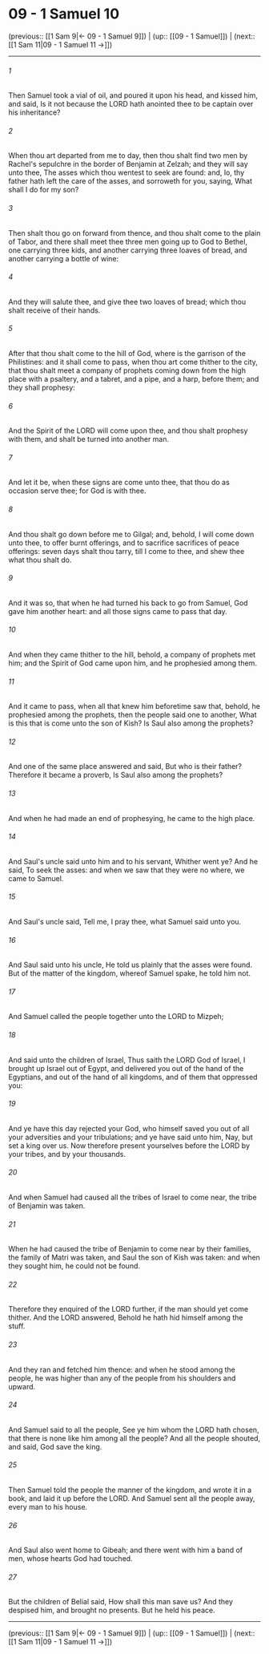 # 09 - 1 Samuel 10

(previous:: [[1 Sam 9|← 09 - 1 Samuel 9]]) | (up:: [[09 - 1 Samuel]]) | (next:: [[1 Sam 11|09 - 1 Samuel 11 →]])

***


###### 1 
Then Samuel took a vial of oil, and poured it upon his head, and kissed him, and said, Is it not because the LORD hath anointed thee to be captain over his inheritance? 

###### 2 
When thou art departed from me to day, then thou shalt find two men by Rachel's sepulchre in the border of Benjamin at Zelzah; and they will say unto thee, The asses which thou wentest to seek are found: and, lo, thy father hath left the care of the asses, and sorroweth for you, saying, What shall I do for my son? 

###### 3 
Then shalt thou go on forward from thence, and thou shalt come to the plain of Tabor, and there shall meet thee three men going up to God to Bethel, one carrying three kids, and another carrying three loaves of bread, and another carrying a bottle of wine: 

###### 4 
And they will salute thee, and give thee two loaves of bread; which thou shalt receive of their hands. 

###### 5 
After that thou shalt come to the hill of God, where is the garrison of the Philistines: and it shall come to pass, when thou art come thither to the city, that thou shalt meet a company of prophets coming down from the high place with a psaltery, and a tabret, and a pipe, and a harp, before them; and they shall prophesy: 

###### 6 
And the Spirit of the LORD will come upon thee, and thou shalt prophesy with them, and shalt be turned into another man. 

###### 7 
And let it be, when these signs are come unto thee, that thou do as occasion serve thee; for God is with thee. 

###### 8 
And thou shalt go down before me to Gilgal; and, behold, I will come down unto thee, to offer burnt offerings, and to sacrifice sacrifices of peace offerings: seven days shalt thou tarry, till I come to thee, and shew thee what thou shalt do. 

###### 9 
And it was so, that when he had turned his back to go from Samuel, God gave him another heart: and all those signs came to pass that day. 

###### 10 
And when they came thither to the hill, behold, a company of prophets met him; and the Spirit of God came upon him, and he prophesied among them. 

###### 11 
And it came to pass, when all that knew him beforetime saw that, behold, he prophesied among the prophets, then the people said one to another, What is this that is come unto the son of Kish? Is Saul also among the prophets? 

###### 12 
And one of the same place answered and said, But who is their father? Therefore it became a proverb, Is Saul also among the prophets? 

###### 13 
And when he had made an end of prophesying, he came to the high place. 

###### 14 
And Saul's uncle said unto him and to his servant, Whither went ye? And he said, To seek the asses: and when we saw that they were no where, we came to Samuel. 

###### 15 
And Saul's uncle said, Tell me, I pray thee, what Samuel said unto you. 

###### 16 
And Saul said unto his uncle, He told us plainly that the asses were found. But of the matter of the kingdom, whereof Samuel spake, he told him not. 

###### 17 
And Samuel called the people together unto the LORD to Mizpeh; 

###### 18 
And said unto the children of Israel, Thus saith the LORD God of Israel, I brought up Israel out of Egypt, and delivered you out of the hand of the Egyptians, and out of the hand of all kingdoms, and of them that oppressed you: 

###### 19 
And ye have this day rejected your God, who himself saved you out of all your adversities and your tribulations; and ye have said unto him, Nay, but set a king over us. Now therefore present yourselves before the LORD by your tribes, and by your thousands. 

###### 20 
And when Samuel had caused all the tribes of Israel to come near, the tribe of Benjamin was taken. 

###### 21 
When he had caused the tribe of Benjamin to come near by their families, the family of Matri was taken, and Saul the son of Kish was taken: and when they sought him, he could not be found. 

###### 22 
Therefore they enquired of the LORD further, if the man should yet come thither. And the LORD answered, Behold he hath hid himself among the stuff. 

###### 23 
And they ran and fetched him thence: and when he stood among the people, he was higher than any of the people from his shoulders and upward. 

###### 24 
And Samuel said to all the people, See ye him whom the LORD hath chosen, that there is none like him among all the people? And all the people shouted, and said, God save the king. 

###### 25 
Then Samuel told the people the manner of the kingdom, and wrote it in a book, and laid it up before the LORD. And Samuel sent all the people away, every man to his house. 

###### 26 
And Saul also went home to Gibeah; and there went with him a band of men, whose hearts God had touched. 

###### 27 
But the children of Belial said, How shall this man save us? And they despised him, and brought no presents. But he held his peace.

***

(previous:: [[1 Sam 9|← 09 - 1 Samuel 9]]) | (up:: [[09 - 1 Samuel]]) | (next:: [[1 Sam 11|09 - 1 Samuel 11 →]])
